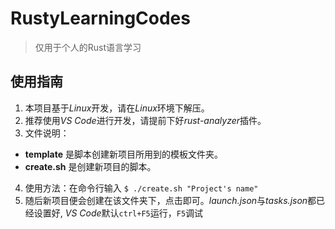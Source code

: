 # RustyLearningCodes

> 仅用于个人的Rust语言学习 
## 使用指南
1. 本项目基于*Linux*开发，请在*Linux*环境下解压。
2. 推荐使用*VS Code*进行开发，请提前下好*rust-analyzer*插件。
3. 文件说明：
  - **template** 是脚本创建新项目所用到的模板文件夹。
  - **create.sh** 是创建新项目的脚本。
4. 使用方法：在命令行输入
`
$ ./create.sh "Project's name"
`
5. 随后新项目便会创建在该文件夹下，点击即可。*launch.json*与*tasks.json*都已经设置好, *VS Code*默认`ctrl+F5`运行，`F5`调试
